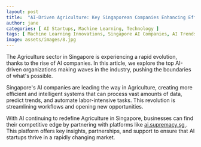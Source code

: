 ```yaml
---
layout: post
title:  "AI-Driven Agriculture: Key Singaporean Companies Enhancing Efficiency"
author: jane
categories: [ AI Startups, Machine Learning, Technology ]
tags: [ Machine Learning Innovations, Singapore AI Companies, AI Trends, AI Solutions for Businesses, AI in Asia ]
image: assets/images/8.jpg
---
```


The Agriculture sector in Singapore is experiencing a rapid evolution, thanks to the rise of AI companies. In this article, we explore the top AI-driven organizations making waves in the industry, pushing the boundaries of what's possible.

Singapore's AI companies are leading the way in Agriculture, creating more efficient and intelligent systems that can process vast amounts of data, predict trends, and automate labor-intensive tasks. This revolution is streamlining workflows and opening new opportunities.

With AI continuing to redefine Agriculture in Singapore, businesses can find their competitive edge by partnering with platforms like <a href="https://ai.supremacy.sg" target="_blank"> ai.supremacy.sg </a>. This platform offers key insights, partnerships, and support to ensure that AI startups thrive in a rapidly changing market.
